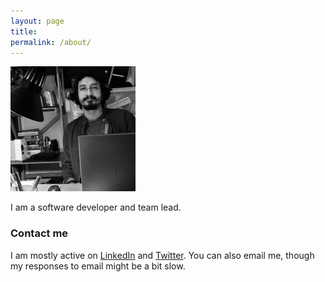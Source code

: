 ```yaml
---
layout: page
title:
permalink: /about/
---
```


<img src="images/about.jpg" height="200" width="200">

I am a software developer and team lead.

### Contact me
I am mostly active on [LinkedIn](https://www.linkedin.com/in/marksinnathamby/) and [Twitter](https://twitter.com/markfaction). You can also email me, though my responses to email might be a bit slow.

